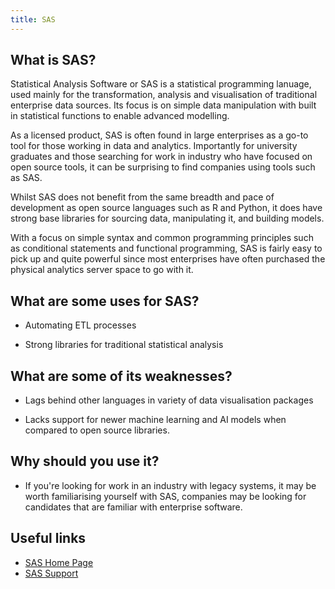 ```yaml
---
title: SAS
---
```


## What is SAS?

Statistical Analysis Software or SAS is a  statistical programming lanuage, used mainly for the transformation, analysis and visualisation
of traditional enterprise data sources. Its focus is on simple data manipulation with built in statistical functions to enable advanced
modelling.

As a licensed product, SAS is often found in large enterprises as a go-to tool for those working in data and analytics. Importantly for
university graduates and those searching for work in industry who have focused on open source tools, it can be surprising to find 
companies using tools such as SAS.

Whilst SAS does not benefit from the same breadth and pace of development as open source languages such as R and Python, it does have
strong base libraries for sourcing data, manipulating it, and building models.  

With a focus on simple syntax and common programming principles such as conditional statements and functional programming, SAS 
is fairly easy to pick up and quite powerful since most enterprises have often purchased the physical analytics server space to go with
it. 

## What are some uses for SAS? 

- Automating ETL processes 

- Strong libraries for traditional statistical analysis

## What are some of its weaknesses?

- Lags behind other languages in variety of data visualisation packages

- Lacks support for newer machine learning and AI models when compared to open source libraries.

## Why should you use it?

- If you're looking for work in an industry with legacy systems, it may be worth familiarising yourself with SAS, companies may
  be looking for candidates that are familiar with enterprise software.

## Useful links

- [SAS Home Page](https://www.sas.com/en_us/home.html)
- [SAS Support](https://support.sas.com/en/support-home.html)
